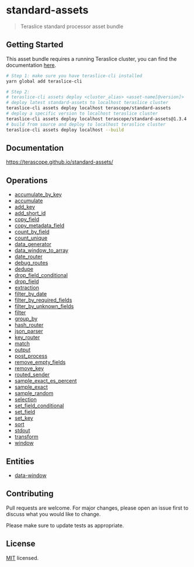 # standard-assets

> Teraslice standard processor asset bundle

## Getting Started

This asset bundle requires a running Teraslice cluster, you can find the documentation [here](https://terascope.github.io/teraslice/docs/overview/).

```bash
# Step 1: make sure you have teraslice-cli installed
yarn global add teraslice-cli

# Step 2:
# teraslice-cli assets deploy <cluster_alias> <asset-name[@version]>
# deploy latest standard-assets to localhost teraslice cluster
teraslice-cli assets deploy localhost terascope/standard-assets
# deploy a specific version to localhost teraslice cluster
teraslice-cli assets deploy localhost terascope/standard-assets@1.3.4
# build from source and deploy to localhost teraslice cluster
teraslice-cli assets deploy localhost --build

```

## Documentation

<https://terascope.github.io/standard-assets/>

## Operations

* [accumulate_by_key](./docs/operations/accumulate_by_key.md)
* [accumulate](./docs/operations/accumulate.md)
* [add_key](./docs/operations/add_key.md)
* [add_short_id](./docs/operations/add_short_id.md)
* [copy_field](./docs/operations/copy_field.md)
* [copy_metadata_field](./docs/operations/copy_metadata_field.md)
* [count_by_field](./docs/operations/count_by_field.md)
* [count_unique](./docs/operations/count_unique.md)
* [data_generator](./docs/operations/data_generator.md)
* [data_window_to_array](./docs/operations/data_window_to_array.md)
* [date_router](./docs/operations/date_router.md)
* [debug_routes](./docs/operations/debug_routes.md)
* [dedupe](./docs/operations/dedupe.md)
* [drop_field_conditional](./docs/operations/drop_field_conditional.md)
* [drop_field](./docs/operations/drop_field.md)
* [extraction](./docs/operations/extraction.md)
* [filter_by_date](./docs/operations/filter_by_date.md)
* [filter_by_required_fields](./docs/operations/filter_by_required_fields.md)
* [filter_by_unknown_fields](./docs/operations/filter_by_unknown_fields.md)
* [filter](./docs/operations/filter.md)
* [group_by](./docs/operations/group_by.md)
* [hash_router](./docs/operations/hash_router.md)
* [json_parser](./docs/operations/json_parser.md)
* [key_router](./docs/operations/key_router.md)
* [match](./docs/operations/match.md)
* [output](./docs/operations/output.md)
* [post_process](./docs/operations/post_process.md)
* [remove_empty_fields](./docs/operations/remove_empty_fields.md)
* [remove_key](./docs/operations/remove_key.md)
* [routed_sender](./docs/operations/routed_sender.md)
* [sample_exact_es_percent](./docs/operations/sample_exact_es_percent.md)
* [sample_exact](./docs/operations/sample_exact.md)
* [sample_random](./docs/operations/sample_random.md)
* [selection](./docs/operations/selection.md)
* [set_field_conditional](./docs/operations/set_field_conditional.md)
* [set_field](./docs/operations/set_field.md)
* [set_key](./docs/operations/set_key.md)
* [sort](./docs/operations/sort.md)
* [stdout](./docs/operations/stdout.md)
* [transform](./docs/operations/transform.md)
* [window](./docs/operations/window.md)

## Entities

* [data-window](./docs/entity/data-window.md)

## Contributing

Pull requests are welcome. For major changes, please open an issue first to discuss what you would like to change.

Please make sure to update tests as appropriate.

## License

[MIT](./LICENSE) licensed.
